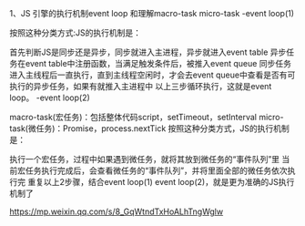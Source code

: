 1、JS 引擎的执行机制event loop 和理解macro-task micro-task
-event loop(1)

按照这种分类方式:JS的执行机制是：

首先判断JS是同步还是异步，同步就进入主进程，异步就进入event table
异步任务在event table中注册函数，当满足触发条件后，被推入event queue
同步任务进入主线程后一直执行，直到主线程空闲时，才会去event queue中查看是否有可执行的异步任务，如果有就推入主进程中
以上三步循环执行，这就是event loop。
-event loop(2)

macro-task(宏任务)：包括整体代码script，setTimeout，setInterval
micro-task(微任务)：Promise，process.nextTick
按照这种分类方式，JS的执行机制是：

执行一个宏任务，过程中如果遇到微任务，就将其放到微任务的“事件队列”里
当前宏任务执行完成后，会查看微任务的“事件队列”，并将里面全部的微任务依次执行完
重复以上2步骤，结合event loop(1) event loop(2)，就是更为准确的JS执行机制了

https://mp.weixin.qq.com/s/8_GqWtndTxHoALhTngWglw
